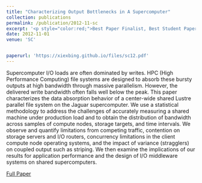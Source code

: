 ```yaml
---
title: "Characterizing Output Bottlenecks in A Supercomputer"
collection: publications
permalink: /publication/2012-11-sc
excerpt: '<p style="color:red;">Best Paper Finalist, Best Student Paper Finalist</p> Bing Xie, Jeff Chase, David Dillow, Oleg Drokin, Scott Klasky, Sarp Oral, Norbert Podhorszki'
date: 2012-11-01
venue: 'SC'


paperurl: 'https://xiexbing.github.io/files/sc12.pdf'
---
```

Supercomputer I/O loads are often dominated by
writes. HPC (High Performance Computing) file systems are
designed to absorb these bursty outputs at high bandwidth
through massive parallelism. However, the delivered write bandwidth often falls well below the peak. This paper characterizes
the data absorption behavior of a center-wide shared Lustre
parallel file system on the Jaguar supercomputer. We use a
statistical methodology to address the challenges of accurately
measuring a shared machine under production load and to
obtain the distribution of bandwidth across samples of compute
nodes, storage targets, and time intervals. We observe and
quantify limitations from competing traffic, contention on storage
servers and I/O routers, concurrency limitations in the client
compute node operating systems, and the impact of variance
(stragglers) on coupled output such as striping. We then examine
the implications of our results for application performance and
the design of I/O middleware systems on shared supercomputers.


[Full Paper](https://xiexbing.github.io/files/sc12.pdf)
